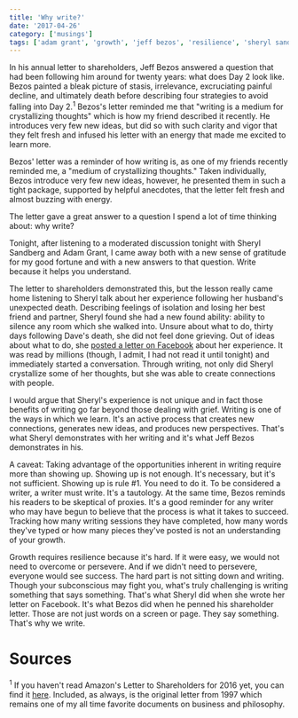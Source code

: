 ```yaml
---
title: 'Why write?'
date: '2017-04-26'
category: ['musings']
tags: ['adam grant', 'growth', 'jeff bezos', 'resilience', 'sheryl sandberg', 'writing']
---
```

In his annual letter to shareholders, Jeff Bezos answered a question that had been following him around for twenty years: what does Day 2 look like. Bezos painted a bleak picture of stasis, irrelevance, excruciating painful decline, and ultimately death before describing four strategies to avoid falling into Day 2.<sup>1</sup> Bezos's letter reminded me that "writing is a medium for crystallizing thoughts" which is how my friend described it recently. He introduces very few new ideas, but did so with such clarity and vigor that they felt fresh and infused his letter with an energy that made me excited to learn more.

Bezos' letter was a reminder of how writing is, as one of my friends recently reminded me, a "medium of crystallizing thoughts." Taken individually, Bezos introduce very few new ideas, however, he presented them in such a tight package, supported by helpful anecdotes, that the letter felt fresh and almost buzzing with energy.

The letter gave a great answer to a question I spend a lot of time thinking about: why write?

Tonight, after listening to a moderated discussion tonight with Sheryl Sandberg and Adam Grant, I came away both with a new sense of gratitude for my good fortune and with a new answers to that question. Write because it helps you understand.

The letter to shareholders demonstrated this, but the lesson really came home listening to Sheryl talk about her experience following her husband's unexpected death. Describing feelings of isolation and losing her best friend and partner, Sheryl found she had a new found ability: ability to silence any room which she walked into. Unsure about what to do, thirty days following Dave's death, she did not feel done grieving. Out of ideas about what to do, she [posted a letter on Facebook](https://www.facebook.com/sheryl/posts/10155617891025177:0) about her experience. It was read by millions (though, I admit, I had not read it until tonight) and immediately started a conversation. Through writing, not only did Sheryl crystallize some of her thoughts, but she was able to create connections with people.

I would argue that Sheryl's experience is not unique and in fact those benefits of writing go far beyond those dealing with grief. Writing is one of the ways in which we learn. It's an active process that creates new connections, generates new ideas, and produces new perspectives. That's what Sheryl demonstrates with her writing and it's what Jeff Bezos demonstrates in his.

A caveat: Taking advantage of the opportunities inherent in writing require more than showing up. Showing up is not enough. It's necessary, but it's not sufficient. Showing up is rule #1. You need to do it. To be considered a writer, a writer must write. It's a tautology. At the same time, Bezos reminds his readers to be skeptical of proxies. It's a good reminder for any writer who may have begun to believe that the process is what it takes to succeed. Tracking how many writing sessions they have completed, how many words they've typed or how many pieces they've posted is not an understanding of your growth.

Growth requires resilience because it's hard. If it were easy, we would not need to overcome or persevere. And if we didn't need to persevere, everyone would see success. The hard part is not sitting down and writing. Though your subconscious may fight you, what's truly challenging is writing something that says something. That's what Sheryl did when she wrote her letter on Facebook. It's what Bezos did when he penned his shareholder letter. Those are not just words on a screen or page. They say something. That's why we write.

# Sources
<sup>1</sup> If you haven't read Amazon's Letter to Shareholders for 2016 yet, you can find it [here](http://phx.corporate-ir.net/External.File?item=UGFyZW50SUQ9NjY2MjA1fENoaWxkSUQ9Mzc0MDUyfFR5cGU9MQ==&t=1). Included, as always, is the original letter from 1997 which remains one of my all time favorite documents on business and philosophy.